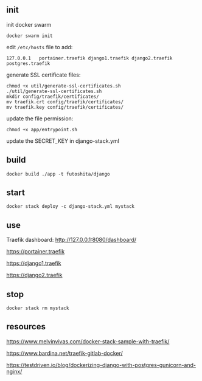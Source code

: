 ## init

init docker swarm

```
docker swarm init
```

edit `/etc/hosts` file to add:

```
127.0.0.1   portainer.traefik django1.traefik django2.traefik postgres.traefik
```

generate SSL certificate files:

```
chmod +x util/generate-ssl-certificates.sh
./util/generate-ssl-certificates.sh 
mkdir config/traefik/certificates/
mv traefik.crt config/traefik/certificates/
mv traefik.key config/traefik/certificates/
```

update the file permission:

```
chmod +x app/entrypoint.sh
```

update the SECRET_KEY in django-stack.yml

## build

```
docker build ./app -t futoshita/django
```

## start

```
docker stack deploy -c django-stack.yml mystack
```

## use

Traefik dashboard: http://127.0.0.1:8080/dashboard/

https://portainer.traefik

https://django1.traefik

https://django2.traefik

## stop

```
docker stack rm mystack
```

## resources

https://www.melvinvivas.com/docker-stack-sample-with-traefik/

https://www.bardina.net/traefik-gitlab-docker/

https://testdriven.io/blog/dockerizing-django-with-postgres-gunicorn-and-nginx/